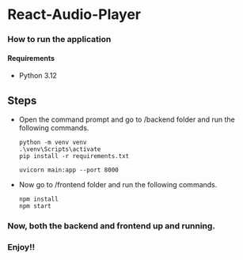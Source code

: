 # React-Audio-Player
### How to run the application
#### Requirements
- Python 3.12
## Steps
- Open the command prompt and go to /backend folder and run the following commands.
  ```
  python -m venv venv
  .\venv\Scripts\activate
  pip install -r requirements.txt

  uvicorn main:app --port 8000
  ```
- Now go to /frontend folder and run the following commands.
  ```
  npm install
  npm start
  ```
### Now, both the backend and frontend up and running.
### Enjoy!!
